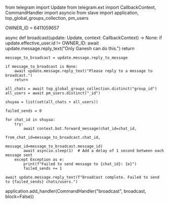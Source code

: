  from telegram import Update
from telegram.ext import CallbackContext, CommandHandler 
import asyncio
from slave import application, top_global_groups_collection, pm_users

OWNER_ID = 6411059657

async def broadcast(update: Update, context: CallbackContext) -> None:
    if update.effective_user.id != OWNER_ID:
        await update.message.reply_text("Only Ganesh can do this.")
        return

    message_to_broadcast = update.message.reply_to_message

    if message_to_broadcast is None:
        await update.message.reply_text("Please reply to a message to broadcast.")
        return

    all_chats = await top_global_groups_collection.distinct("group_id")
    all_users = await pm_users.distinct("_id")

    shuyaa = list(set(all_chats + all_users))

    failed_sends = 0

    for chat_id in shuyaa:
        try:
            await context.bot.forward_message(chat_id=chat_id,
                                              from_chat_id=message_to_broadcast.chat_id,
                                              message_id=message_to_broadcast.message_id)
            await asyncio.sleep(1)  # Add a delay of 1 second between each message sent
        except Exception as e:
            print(f"Failed to send message to {chat_id}: {e}")
            failed_sends += 1

    await update.message.reply_text(f"Broadcast complete. Failed to send to {failed_sends} chats/users.")

application.add_handler(CommandHandler("broadcast", broadcast, block=False))
